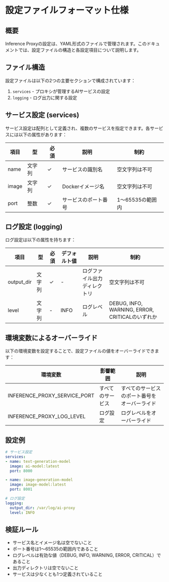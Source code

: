 # 設定ファイルフォーマット仕様

## 概要
Inference Proxyの設定は、YAML形式のファイルで管理されます。このドキュメントでは、設定ファイルの構造と各設定項目について説明します。

## ファイル構造
設定ファイルは以下の2つの主要セクションで構成されています：
1. `services` - プロキシが管理するAIサービスの設定
2. `logging` - ログ出力に関する設定

## サービス設定 (services)
サービス設定は配列として定義され、複数のサービスを指定できます。各サービスには以下の属性があります：

| 項目 | 型 | 必須 | 説明 | 制約 |
|------|------|------|------|------|
| name | 文字列 | ✓ | サービスの識別名 | 空文字列は不可 |
| image | 文字列 | ✓ | Dockerイメージ名 | 空文字列は不可 |
| port | 整数 | ✓ | サービスのポート番号 | 1〜65535の範囲内 |

## ログ設定 (logging)
ログ設定は以下の属性を持ちます：

| 項目 | 型 | 必須 | デフォルト値 | 説明 | 制約 |
|------|------|------|------|------|------|
| output_dir | 文字列 | ✓ | - | ログファイル出力ディレクトリ | 空文字列は不可 |
| level | 文字列 | - | INFO | ログレベル | DEBUG, INFO, WARNING, ERROR, CRITICALのいずれか |

## 環境変数によるオーバーライド
以下の環境変数を設定することで、設定ファイルの値をオーバーライドできます：

| 環境変数 | 影響範囲 | 説明 |
|----------|----------|------|
| INFERENCE_PROXY_SERVICE_PORT | すべてのサービス | すべてのサービスのポート番号をオーバーライド |
| INFERENCE_PROXY_LOG_LEVEL | ログ設定 | ログレベルをオーバーライド |

## 設定例
```yaml
# サービス設定
services:
- name: text-generation-model
  image: ai-model:latest
  port: 8000

- name: image-generation-model
  image: image-model:latest
  port: 8001

# ログ設定
logging:
  output_dir: /var/log/ai-proxy
  level: INFO
```

## 検証ルール
- サービス名とイメージ名は空でないこと
- ポート番号は1〜65535の範囲内であること
- ログレベルは有効な値（DEBUG, INFO, WARNING, ERROR, CRITICAL）であること
- 出力ディレクトリは空でないこと
- サービスは少なくとも1つ定義されていること 